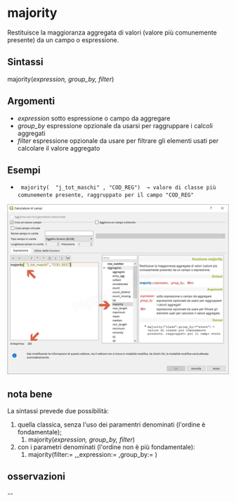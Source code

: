 # majority

Restituisce la maggioranza aggregata di valori (valore più comunemente presente) da un campo o espressione.

## Sintassi

majority(_expression, group_by, filter_)

## Argomenti

* _expression_ sotto espressione o campo da aggregare
* _group_by_ espressione opzionale da usarsi per raggruppare i calcoli aggregati
* _filter_ espressione opzionale da usare per filtrare gli elementi usati per calcolare il valore aggregato

## Esempi

* ` majority(  "j_tot_maschi" , "COD_REG")  → valore di classe più comunemente presente, raggruppato per il campo "COD_REG"`

![](/img/aggregates/majority/majority1.png)

## nota bene

La sintassi prevede due possibilità:
1. quella classica, senza l'uso dei paramentri denominati (l'ordine è fondamentale);
    1. majority(_expression, group_by, filter_)
2. con i parametri denominati (l'ordine non è più fondamentale): 
    1. majority(filter:= ,_expression:= ,group_by:= )

## osservazioni

--